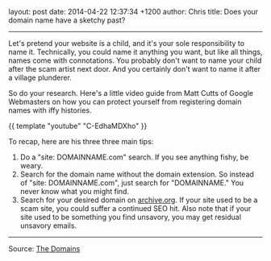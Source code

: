 layout: post
date: 2014-04-22 12:37:34 +1200
author: Chris
title: Does your domain name have a sketchy past?

----

<!-- excerpt -->

Let's pretend your website is a child, and it's your sole responsibility to name it. Technically, you could name it anything you want, but like all things, names come with connotations. You probably don't want to name your child after the scam artist next door. And you certainly don't want to name it after a village plunderer.

So do your research. Here's a little video guide from Matt Cutts of Google Webmasters on how you can protect yourself from registering domain names with iffy histories.

{{ template "youtube" "C-EdhaMDXho" }}

<!-- /excerpt -->

To recap, here are his three three main tips:

1. Do a "site: DOMAINNAME.com" search. If you see anything fishy, be weary.
2. Search for the domain name without the domain extension. So instead of "site: DOMAINNAME.com", just search for "DOMAINNAME." You never know what you might find. 
3. Search for your desired domain on [archive.org](https://archive.org/). If your site used to be a scam site, you could suffer a continued SEO hit. Also note that if your site used to be something you find unsavory, you may get residual unsavory emails.

***

Source: [The Domains](http://www.thedomains.com/2014/04/21/matt-cutts-answers-how-to-research-a-domain-before-buying/)



